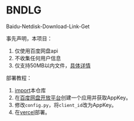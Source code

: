 # BNDLG
Baidu-Netdisk-Download-Link-Get

事先声明，本项目：
1. 仅使用百度网盘api
2. 不收集任何用户信息
3. 仅支持50MB以内文件，[具体详情](https://pan.baidu.com/union/doc/Zl0jb6i29#:~:text=%E7%BD%91%E7%9B%98%E6%9A%82%E4%B8%8D%E5%85%81%E8%AE%B8%E4%BD%BF%E7%94%A8%E6%B5%8F%E8%A7%88%E5%99%A8%E7%9B%B4%E6%8E%A5%E4%B8%8B%E8%BD%BD%E8%B6%85%E8%BF%8750M%E7%9A%84%E6%96%87%E4%BB%B6%EF%BC%8C%20%E8%B6%85%E8%BF%8750M%E7%9A%84%E6%96%87%E4%BB%B6%E9%9C%80%E7%94%A8%E5%8E%9F%E7%94%9Fapp%E8%BF%9B%E8%A1%8C%E4%B8%8B%E8%BD%BD%E3%80%82)

部署教程：
1. [import](https://github.com/new/import)本仓库
1. 在[百度网盘开放平台](https://pan.baidu.com/union/console/applist)创建一个应用并获取AppKey。
2. 修改`config.py`，将`client_id`改为AppKey。
3. 在[vercel](https://vercel.com)部署。
